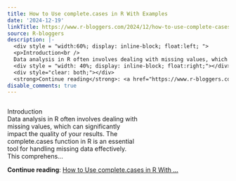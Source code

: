 ```yaml
---
title: How to Use complete.cases in R With Examples
date: '2024-12-19'
linkTitle: https://www.r-bloggers.com/2024/12/how-to-use-complete-cases-in-r-with-examples/
source: R-bloggers
description: |-
  <div style = "width:60%; display: inline-block; float:left; ">
  <p>Introduction<br />
  Data analysis in R often involves dealing with missing values, which can significantly impact the quality of your results. The complete.cases function in R is an essential tool for handling missing data effectively. This comprehens...</p></div>
  <div style = "width: 40%; display: inline-block; float:right;"></div>
  <div style="clear: both;"></div>
  <strong>Continue reading</strong>: <a href="https://www.r-bloggers.com/2024/12/how-to-use-complete-cases-in-r-with-examples/">How to Use complete.cases in R With ...
disable_comments: true
---
```

<div style = "width:60%; display: inline-block; float:left; ">
<p>Introduction<br />
Data analysis in R often involves dealing with missing values, which can significantly impact the quality of your results. The complete.cases function in R is an essential tool for handling missing data effectively. This comprehens...</p></div>
<div style = "width: 40%; display: inline-block; float:right;"></div>
<div style="clear: both;"></div>
<strong>Continue reading</strong>: <a href="https://www.r-bloggers.com/2024/12/how-to-use-complete-cases-in-r-with-examples/">How to Use complete.cases in R With ...
